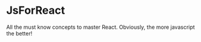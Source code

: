 # JsForReact
All the must know concepts to master React. Obviously, the more javascript the better!
